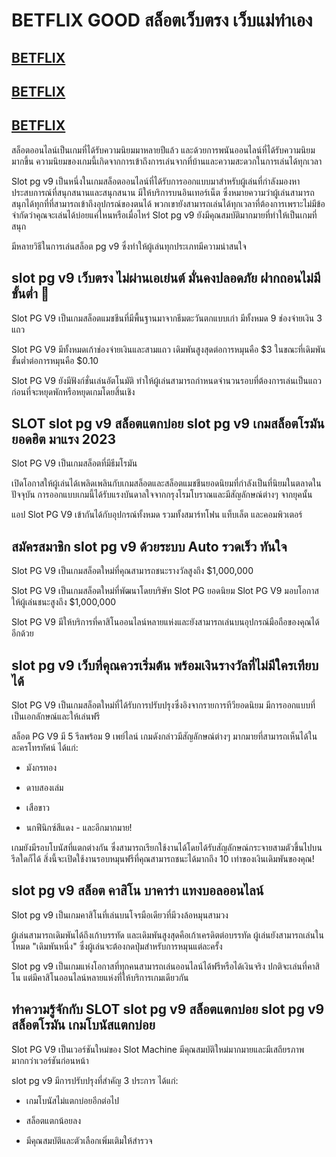 # BETFLIX GOOD สล็อตเว็บตรง เว็บแม่ทำเอง

## [BETFLIX](https://betflixgood.com)

## [BETFLIX](https://betflixgood.com)

## [BETFLIX](https://betflixgood.com)

สล็อตออนไลน์เป็นเกมที่ได้รับความนิยมมาหลายปีแล้ว และด้วยการพนันออนไลน์ที่ได้รับความนิยมมากขึ้น ความนิยมของเกมนี้เกิดจากการเข้าถึงการเล่นจากที่บ้านและความสะดวกในการเล่นได้ทุกเวลา

Slot pg v9 เป็นหนึ่งในเกมสล็อตออนไลน์ที่ได้รับการออกแบบมาสำหรับผู้เล่นที่กำลังมองหาประสบการณ์ที่สนุกสนานและสนุกสนาน มีให้บริการบนอินเทอร์เน็ต ซึ่งหมายความว่าผู้เล่นสามารถสนุกได้ทุกที่ที่สามารถเข้าถึงอุปกรณ์ของตนได้ พวกเขายังสามารถเล่นได้ทุกเวลาที่ต้องการเพราะไม่มีข้อจำกัดว่าคุณจะเล่นได้บ่อยแค่ไหนหรือเมื่อไหร่ Slot pg v9 ยังมีคุณสมบัติมากมายที่ทำให้เป็นเกมที่สนุก

มีหลายวิธีในการเล่นสล็อต pg v9 ซึ่งทำให้ผู้เล่นทุกประเภทมีความน่าสนใจ

## slot pg v9 เว็บตรง ไม่ผ่านเอเย่นต์ มั่นคงปลอดภัย ฝากถอนไม่มีขั้นต่ำ 🎰

Slot PG V9 เป็นเกมสล็อตแมชชีนที่มีพื้นฐานมาจากธีมตะวันตกแบบเก่า มีทั้งหมด 9 ช่องจ่ายเงิน 3 แถว

Slot PG V9 มีทั้งหมดเก้าช่องจ่ายเงินและสามแถว เดิมพันสูงสุดต่อการหมุนคือ $3 ในขณะที่เดิมพันขั้นต่ำต่อการหมุนคือ $0.10

Slot PG V9 ยังมีฟังก์ชั่นเล่นอัตโนมัติ ทำให้ผู้เล่นสามารถกำหนดจำนวนรอบที่ต้องการเล่นเป็นแถวก่อนที่จะหยุดพักหรือหยุดเกมโดยสิ้นเชิง

## SLOT slot pg v9 สล็อตแตกบ่อย slot pg v9 เกมสล็อตโรมัน ยอดฮิต มาแรง 2023

Slot PG V9 เป็นเกมสล็อตที่มีธีมโรมัน

เปิดโอกาสให้ผู้เล่นได้เพลิดเพลินกับเกมสล็อตและสล็อตแมชชีนยอดนิยมที่กำลังเป็นที่นิยมในตลาดในปัจจุบัน การออกแบบเกมนี้ได้รับแรงบันดาลใจจากกรุงโรมโบราณและมีสัญลักษณ์ต่างๆ จากยุคนั้น

แอป Slot PG V9 เข้ากันได้กับอุปกรณ์ทั้งหมด รวมทั้งสมาร์ทโฟน แท็บเล็ต และคอมพิวเตอร์

## สมัครสมาชิก slot pg v9 ด้วยระบบ Auto รวดเร็ว ทันใจ

Slot PG V9 เป็นเกมสล็อตใหม่ที่คุณสามารถชนะรางวัลสูงถึง $1,000,000

Slot PG V9 เป็นเกมสล็อตใหม่ที่พัฒนาโดยบริษัท Slot PG ยอดนิยม Slot PG V9 มอบโอกาสให้ผู้เล่นชนะสูงถึง $1,000,000

Slot PG V9 มีให้บริการที่คาสิโนออนไลน์หลายแห่งและยังสามารถเล่นบนอุปกรณ์มือถือของคุณได้อีกด้วย

## slot pg v9 เว็บที่คุณควรเริ่มต้น พร้อมเงินรางวัลที่ไม่มีใครเทียบได้

Slot PG V9 เป็นเกมสล็อตใหม่ที่ได้รับการปรับปรุงซึ่งอิงจากรายการทีวียอดนิยม มีการออกแบบที่เป็นเอกลักษณ์และให้เล่นฟรี

สล็อต PG V9 มี 5 รีลพร้อม 9 เพย์ไลน์ เกมดังกล่าวมีสัญลักษณ์ต่างๆ มากมายที่สามารถเห็นได้ในละครโทรทัศน์ ได้แก่:

- มังกรทอง

- ดาบสองเล่ม

- เสือขาว

- นกฟีนิกซ์สีแดง - และอีกมากมาย!

เกมยังมีรอบโบนัสที่แตกต่างกัน ซึ่งสามารถเรียกใช้งานได้โดยได้รับสัญลักษณ์กระจายสามตัวขึ้นไปบนรีลใดก็ได้ สิ่งนี้จะเปิดใช้งานรอบหมุนฟรีที่คุณสามารถชนะได้มากถึง 10 เท่าของเงินเดิมพันของคุณ!

## slot pg v9 สล็อต คาสิโน บาคาร่า แทงบอลออนไลน์

Slot pg v9 เป็นเกมคาสิโนที่เล่นบนโจรมือเดียวที่มีวงล้อหมุนสามวง

ผู้เล่นสามารถเดิมพันได้ถึงเก้าบรรทัด และเดิมพันสูงสุดคือเก้าเครดิตต่อบรรทัด ผู้เล่นยังสามารถเล่นในโหมด "เดิมพันหนึ่ง" ซึ่งผู้เล่นจะต้องกดปุ่มสำหรับการหมุนแต่ละครั้ง

Slot pg v9 เป็นเกมแห่งโอกาสที่ทุกคนสามารถเล่นออนไลน์ได้ฟรีหรือได้เงินจริง ปกติจะเล่นที่คาสิโน แต่มีคาสิโนออนไลน์หลายแห่งที่ให้บริการเกมเดียวกัน

## ทำความรู้จักกับ SLOT slot pg v9 สล็อตแตกบ่อย slot pg v9 สล็อตโรมัน เกมโบนัสแตกบ่อย

Slot PG V9 เป็นเวอร์ชันใหม่ของ Slot Machine มีคุณสมบัติใหม่มากมายและมีเสถียรภาพมากกว่าเวอร์ชันก่อนหน้า

slot pg v9 มีการปรับปรุงที่สำคัญ 3 ประการ ได้แก่:

- เกมโบนัสไม่แตกบ่อยอีกต่อไป

- สล็อตแตกน้อยลง

- มีคุณสมบัติและตัวเลือกเพิ่มเติมให้สำรวจ
